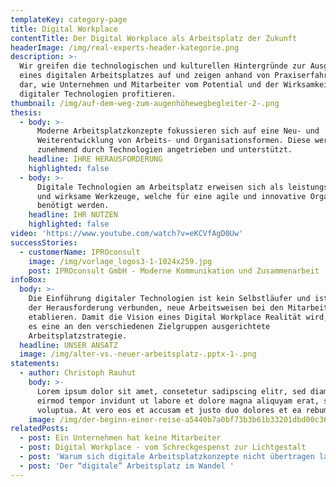 ```yaml
---
templateKey: category-page
title: Digital Workplace
contentTitle: Der Digital Workplace als Arbeitsplatz der Zukunft
headerImage: /img/real-experts-header-kategorie.png
description: >-
  Wir greifen die technologischen und kulturellen Hintergründe zur Ausgestaltung
  eines digitalen Arbeitsplatzes auf und zeigen anhand von Praxiserfahrungen
  dar, wie Unternehmen und Mitarbeiter vom Potential und der Wirksamkeit
  digitaler Technologien profitieren.
thumbnail: /img/auf-dem-weg-zum-augenhöhewegbegleiter-2-.png
thesis:
  - body: >-
      Moderne Arbeitsplatzkonzepte fokussieren sich auf eine Neu- und
      Weiterentwicklung von Arbeits- und Organisationsformen. Diese werden
      zunehmend durch Technologien angetrieben und unterstützt.
    headline: IHRE HERAUSFORDERUNG
    highlighted: false
  - body: >-
      Digitale Technologien am Arbeitsplatz erweisen sich als leistungsfähige
      und wirksame Werkzeuge, welche für eine agile und innovative Organisation
      benötigt werden.
    headline: IHR NUTZEN
    highlighted: false
video: 'https://www.youtube.com/watch?v=eKCVfAgD0Uw'
successStories:
  - customerName: IPROconsult
    image: /img/vorlage_logos3-1-1024x259.jpg
    post: IPROconsult GmbH - Moderne Kommunikation und Zusammenarbeit
infoBox:
  body: >-
    Die Einführung digitaler Technologien ist kein Selbstläufer und ist eng mit
    der Herausforderung verbunden, neue Arbeitsweisen bei den Mitarbeitern zu
    etablieren. Damit die Vision eines Digital Workplace Realität wird, bedarf
    es eine an den verschiedenen Zielgruppen ausgerichtete
    Arbeitsplatzstrategie.
  headline: UNSER ANSATZ
  image: /img/alter-vs.-neuer-arbeitsplatz-.pptx-1-.png
statements:
  - author: Christoph Rauhut
    body: >-
      Lorem ipsum dolor sit amet, consetetur sadipscing elitr, sed diam nonumy
      eirmod tempor invidunt ut labore et dolore magna aliquyam erat, sed diam
      voluptua. At vero eos et accusam et justo duo dolores et ea rebum.
    image: /img/der-beginn-einer-reise-a5440b7a0bf73b3b61b33201dbd00c36-21464.png
relatedPosts:
  - post: Ein Unternehmen hat keine Mitarbeiter
  - post: Digital Workplace - vom Schreckgespenst zur Lichtgestalt
  - post: 'Warum sich digitale Arbeitsplatzkonzepte nicht übertragen lassen '
  - post: 'Der “digitale” Arbeitsplatz im Wandel '
---
```


